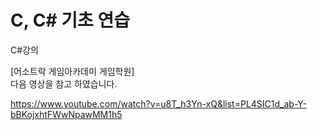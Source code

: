 # C, C# 기초 연습



C#강의 

[어소트락 게임아카데미 게임학원]    
 다음 영상을 참고 하였습니다.          
 

https://www.youtube.com/watch?v=u8T_h3Yn-xQ&list=PL4SIC1d_ab-Y-bBKojxhtFWwNpawMM1h5


